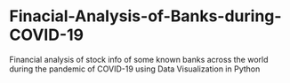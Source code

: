 # Finacial-Analysis-of-Banks-during-COVID-19
Financial analysis of stock info of some known banks across the world during the pandemic of COVID-19 using Data Visualization in Python 
